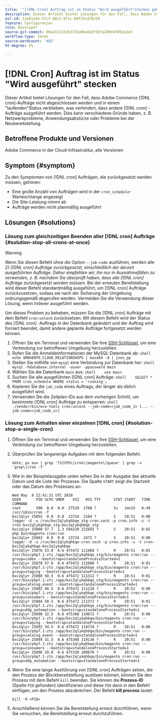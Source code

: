 ```yaml
---
title: '"[!DNL Cron] Auftrag ist im Status "Wird ausgeführt"stecken geblieben.'
description: Dieser Artikel bietet Lösungen für den Fall, dass Adobe Commerce [!DNL cron] Aufträge nicht abgeschlossen werden und in einem "laufenden"Status bestehen bleiben, was verhindert, dass andere [!DNL cron] Aufträge ausgeführt werden. Dies kann verschiedene Gründe haben, z. B. Netzwerkprobleme, Anwendungsabstürze oder Probleme bei der Neubereitstellung.
exl-id: 11e01a2b-2fcf-48c2-871c-08f29cd76250
feature: Configuration
role: Developer
source-git-commit: 08a241131453725a86eda5f267a209e6705da2e3
workflow-type: tm+mt
source-wordcount: '402'
ht-degree: 0%

---
```


# [!DNL Cron] Auftrag ist im Status &quot;Wird ausgeführt&quot; stecken

Dieser Artikel bietet Lösungen für den Fall, dass Adobe Commerce [!DNL cron]-Aufträge nicht abgeschlossen werden und in einem &quot;laufenden&quot;Status verbleiben, was verhindert, dass andere [!DNL cron] -Aufträge ausgeführt werden. Dies kann verschiedene Gründe haben, z. B. Netzwerkprobleme, Anwendungsabstürze oder Probleme bei der Neubereitstellung.

## Betroffene Produkte und Versionen

Adobe Commerce in der Cloud-Infrastruktur, alle Versionen

## Symptom {#symptom}

Zu den Symptomen von [!DNL cron] Aufträgen, die zurückgesetzt werden müssen, gehören:

* Eine große Anzahl von Aufträgen wird in der `cron_schedule`-Warteschlange angezeigt
* Die Site-Leistung nimmt ab
* Aufträge werden nicht planmäßig ausgeführt

## Lösungen {#solutions}

### Lösung zum gleichzeitigen Beenden aller [!DNL cron] Aufträge {#solution-stop-all-crons-at-once}

>[!WARNING]
>
>Wenn Sie diesen Befehl ohne die Option `--job-code` ausführen, werden alle *2} [!DNL cron] Aufträge zurückgesetzt, einschließlich der derzeit ausgeführten Aufträge. Daher empfehlen wir, ihn nur in Ausnahmefällen zu verwenden, z. B. nachdem Sie überprüft haben, dass alle [!DNL cron] Aufträge zurückgesetzt werden müssen.* Bei der erneuten Bereitstellung wird dieser Befehl standardmäßig ausgeführt, um [!DNL cron] Aufträge zurückzusetzen, sodass sie nach der Sicherung der Umgebung ordnungsgemäß abgerufen werden. Vermeiden Sie die Verwendung dieser Lösung, wenn Indexer ausgeführt werden.

Um dieses Problem zu beheben, müssen Sie die [!DNL cron] Aufträge mit dem Befehl `cron:unlock` zurücksetzen. Mit diesem Befehl wird der Status des [!DNL cron] -Auftrags in der Datenbank geändert und der Auftrag wird forciert beendet, damit andere geplante Aufträge fortgesetzt werden können.

1. Öffnen Sie ein Terminal und verwenden Sie Ihre [SSH-Schlüssel](https://experienceleague.adobe.com/en/docs/commerce-cloud-service/user-guide/develop/secure-connections), um eine Verbindung zur betroffenen Umgebung herzustellen.
1. Rufen Sie die Anmeldeinformationen der MySQL-Datenbank ab:    ```shell    echo $MAGENTO_CLOUD_RELATIONSHIPS | base64 -d | json_pp    ```
1. Stellen Sie mithilfe von `mysql` eine Verbindung zur Datenbank her:    ```shell    mysql -hdatabase.internal -uuser -ppassword main    ```
1. Wählen Sie die Datenbank `main` aus:    ```shell    use main    ```
1. Suchen Sie alle ausgeführten [!DNL cron] Aufträge:    ```shell    SELECT * FROM cron_schedule WHERE status = 'running';    ```
1. Kopieren Sie die `job_code` eines Auftrags, der länger als üblich ausgeführt wird.
1. Verwenden Sie die Zeitplan-IDs aus dem vorherigen Schritt, um bestimmte [!DNL cron] Aufträge zu entsperren:    ```shell    ./vendor/bin/ece-tools cron:unlock --job-code=<job_code_1> [... --job-code=<job_code_x>]    ```

### Lösung zum Anhalten einer einzelnen [!DNL cron] {#solution-stop-a-single-cron}

1. Öffnen Sie ein Terminal und verwenden Sie Ihre [SSH-Schlüssel](https://experienceleague.adobe.com/en/docs/commerce-cloud-service/user-guide/develop/secure-connections), um eine Verbindung zur betroffenen Umgebung herzustellen.
1. Überprüfen Sie langwierige Aufgaben mit dem folgenden Befehl:

   ```date; ps aux | grep '[%]CPU\|cron\|magento\|queue' | grep -v 'grep\|cron -f'```

1. Wie in der Beispielausgabe unten sehen Sie in der Ausgabe das aktuelle Datum und die Liste der Prozesse. Die Spalte `START` zeigt die Startzeit oder das Datum des Prozesses an:

   ```
   Wed May  8 22:41:31 UTC 2019
   USER       PID %CPU %MEM    VSZ   RSS TTY      STAT START   TIME COMMAND
   root       590  0.0  0.0  27528  2768 ?        Ss   Jan15   0:49 /usr/sbin/cron -f
   bxc2qly+ 25855  0.0  0.0  23724  2184 ?        S    20:51   0:00 logger -d -u /run/bxc2qlykqhbqe_stg-cron.sock -p cron.info -s -t cron-bxc2qlykqhbqe_stg-bxc2qlykqhbqe_stg
   bxc2qly+ 25860 57.7  1.3 584220 222692 ?       S    20:51   0:02 php bin/magento cron:run
   bxc2qly+ 25863  0.0  0.0  23724  2472 ?        S    20:51   0:00 logger -d -u /run/bxc2qlykqhbqe-cron.sock -p cron.info -s -t cron-bxc2qlykqhbqe-bxc2qlykqhbqe
   bxc2qly+ 25876 53.0  0.6 475472 111468 ?       R    20:51   0:01 /usr/bin/php7.1-zts /app/bxc2qlykqhbqe_stg/bin/magento cron:run --group=index --bootstrap=standaloneProcessStarted=1
   bxc2qly+ 25878 57.0  0.6 475472 112080 ?       R    20:51   0:01 /usr/bin/php7.1-zts /app/bxc2qlykqhbqe_stg/bin/magento cron:run --group=staging --bootstrap=standaloneProcessStarted=1
   bxc2qly+ 25880 50.5  0.6 475472 111312 ?       R    20:51   0:01 /usr/bin/php7.1-zts /app/bxc2qlykqhbqe_stg/bin/magento cron:run --group=catalog_event --bootstrap=standaloneProcessStarted=1
   bxc2qly+ 25882 48.5  0.6 475472 111220 ?       R    20:51   0:00 /usr/bin/php7.1-zts /app/bxc2qlykqhbqe_stg/bin/magento cron:run --group=consumers --bootstrap=standaloneProcessStarted=1
   bxc2qly+ 25884 50.5  0.6 475472 111372 ?       R    20:51   0:01 /usr/bin/php7.1-zts /app/bxc2qlykqhbqe_stg/bin/magento cron:run --group=ddg_automation --bootstrap=standaloneProcessStarted=1
   bxc2qly+ 25890 32.5  0.6 475368 110672 ?       R    20:51   0:00 /usr/bin/php7.1-zts /app/bxc2qlykqhbqe/bin/magento cron:run --group=staging --bootstrap=standaloneProcessStarted=1
   bxc2qly+ 25892 34.5  0.6 475472 110724 ?       R    20:51   0:00 /usr/bin/php7.1-zts /app/bxc2qlykqhbqe/bin/magento cron:run --group=catalog_event --bootstrap=standaloneProcessStarted=1
   bxc2qly+ 25894 31.5  0.6 475368 110136 ?       R    20:51   0:00 /usr/bin/php7.1-zts /app/bxc2qlykqhbqe/bin/magento cron:run --group=consumers --bootstrap=standaloneProcessStarted=1
   bxc2qly+ 25896 29.0  0.6 475320 109876 ?       R    20:51   0:00 /usr/bin/php7.1-zts /app/bxc2qlykqhbqe/bin/magento cron:run --group=ddg_automation --bootstrap=standaloneProcessStarted=1
   ```

1. Wenn Sie eine lange Ausführung von [!DNL cron] Aufträgen sehen, die den Prozess der Blockbereitstellung auslösen können, können Sie den Prozess mit dem Befehl `kill` beenden. Sie können die **Prozess-ID** (Spalte `PID` gefunden) identifizieren und diese `PID` dann in den Befehl einfügen, um den Prozess abzubrechen.
Der Befehl **kill process** lautet:

   ```kill -9 <PID>```

1. Anschließend können Sie die Bereitstellung erneut durchführen, wenn Sie versuchen, die Bereitstellung erneut durchzuführen.
